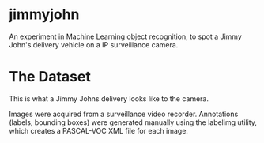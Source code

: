 # jimmyjohn
An experiment in Machine Learning object recognition, to spot a Jimmy John's delivery vehicle on a IP surveillance camera.

# The Dataset
This is what a Jimmy Johns delivery looks like to the camera.

Images were acquired from a surveillance video recorder.  Annotations (labels, bounding boxes) were generated manually using the labelimg utility, which creates a PASCAL-VOC XML file for each image.
